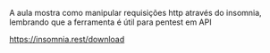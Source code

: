 A aula mostra como manipular requisições http através do insomnia, lembrando que a ferramenta é útil para pentest em API

https://insomnia.rest/download
